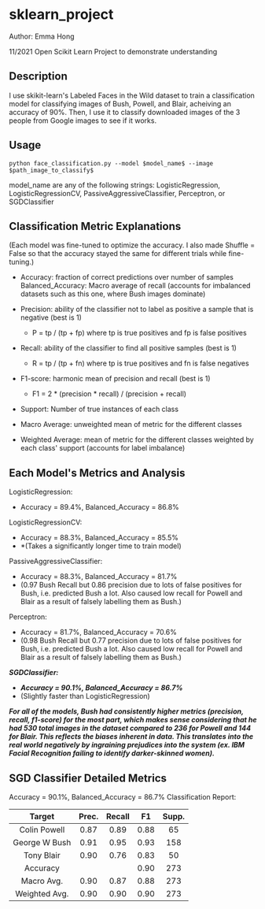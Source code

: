 # sklearn_project
Author: Emma Hong

11/2021 Open Scikit Learn Project to demonstrate understanding

## Description
I use skikit-learn's Labeled Faces in the Wild dataset to train a classification model for classifying images of Bush, Powell, and Blair, acheiving an accuracy of 90%. Then, I use it to classify downloaded images of the 3 people from Google images to see if it works.

## Usage
    python face_classification.py --model $model_name$ --image $path_image_to_classify$

model_name are any of the following strings: LogisticRegression, LogisticRegressionCV, PassiveAggressiveClassifier, Perceptron, or SGDClassifier

## Classification Metric Explanations
(Each model was fine-tuned to optimize the accuracy. I also made Shuffle = False so that the accuracy stayed the same for different trials while fine-tuning.)

* Accuracy: fraction of correct predictions over number of samples
Balanced_Accuracy: Macro average of recall (accounts for imbalanced datasets such as this one, where Bush images dominate)

* Precision: ability of the classifier not to label as positive a sample that is negative (best is 1)
    * P = tp / (tp + fp) where tp is true positives and fp is false positives

* Recall: ability of the classifier to find all positive samples (best is 1)
    * R = tp / (tp + fn) where tp is true positives and fn is false negatives

* F1-score: harmonic mean of precision and recall (best is 1)
    * F1 = 2 * (precision * recall) / (precision + recall)

* Support: Number of true instances of each class

* Macro Average: unweighted mean of metric for the different classes

* Weighted Average: mean of metric for the different classes weighted by each class' support (accounts for label imbalance)

## Each Model's Metrics and Analysis
LogisticRegression: 
* Accuracy = 89.4%, Balanced_Accuracy = 86.8%

LogisticRegressionCV:
* Accuracy = 88.3%, Balanced_Accuracy = 85.5%
* *(Takes a significantly longer time to train model)

PassiveAggressiveClassifier:
* Accuracy = 88.3%, Balanced_Accuracy = 81.7%
* (0.97 Bush Recall but 0.86 precision due to lots of false positives for Bush, i.e. predicted Bush a lot. Also caused low recall for Powell and Blair as a result of falsely labelling them as Bush.)

Perceptron:
* Accuracy = 81.7%, Balanced_Accuracy = 70.6%
* (0.98 Bush Recall but 0.77 precision due to lots of false positives for Bush, i.e. predicted Bush a lot. Also caused low recall for Powell and Blair as a result of falsely labelling them as Bush.)

***SGDClassifier:***
* ***Accuracy = 90.1%, Balanced_Accuracy = 86.7%***
* (Slightly faster than LogisticRegression)

***For all of the models, Bush had consistently higher metrics (precision, recall, f1-score) for the most part, which makes sense considering that he had 530 total images in the dataset compared to 236 for Powell and 144 for Blair. This reflects the biases inherent in data. This translates into the real world negatively by ingraining prejudices into the system (ex. IBM Facial Recognition failing to identify darker-skinned women).***

## SGD Classifier Detailed Metrics
Accuracy = 90.1%, Balanced_Accuracy = 86.7%
Classification Report:

|    Target    |  Prec. | Recall |   F1   |  Supp. |
| :----------: | :----: | :----: | :----: | :----: |
|Colin Powell  |  0.87  |  0.89  |  0.88  |  65    | 
|George W Bush |  0.91  |  0.95  |  0.93  |  158   |
|Tony Blair    |  0.90  |  0.76  |  0.83  |  50    |
|Accuracy      |        |        |  0.90  |  273   |
|Macro Avg.    |  0.90  |  0.87  |  0.88  |  273   |
|Weighted Avg. |  0.90  |  0.90  |  0.90  |  273   |